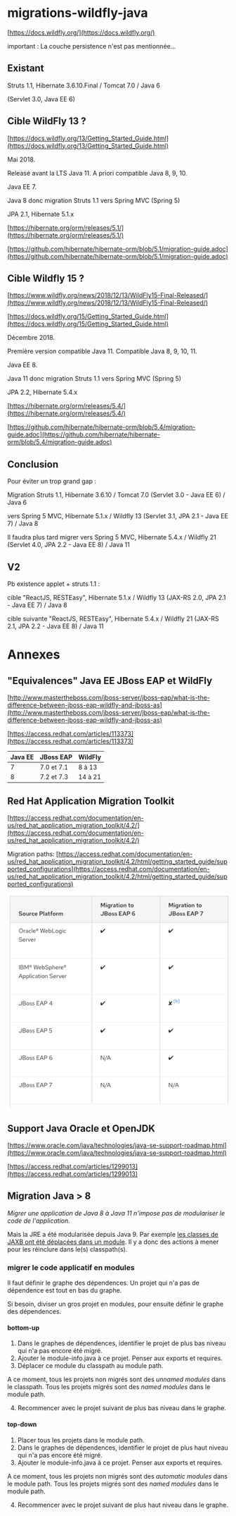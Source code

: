 # migrations-wildfly-java

[https://docs.wildfly.org/](https://docs.wildfly.org/)

important : La couche persistence n'est pas mentionnée...

## Existant

Struts 1.1, Hibernate 3.6.10.Final / Tomcat 7.0 / Java 6

(Servlet 3.0, Java EE 6)

## Cible WildFly 13 ?

[https://docs.wildfly.org/13/Getting_Started_Guide.html](https://docs.wildfly.org/13/Getting_Started_Guide.html)

Mai 2018. 

Releasé avant la LTS Java 11. A priori compatible Java 8, 9, 10.

Java EE 7.

Java 8 donc migration Struts 1.1 vers Spring MVC (Spring 5)

JPA 2.1, Hibernate 5.1.x

[https://hibernate.org/orm/releases/5.1/](https://hibernate.org/orm/releases/5.1/)

[https://github.com/hibernate/hibernate-orm/blob/5.1/migration-guide.adoc](https://github.com/hibernate/hibernate-orm/blob/5.1/migration-guide.adoc)

## Cible Wildfly 15 ?

[https://www.wildfly.org/news/2018/12/13/WildFly15-Final-Released/](https://www.wildfly.org/news/2018/12/13/WildFly15-Final-Released/)

[https://docs.wildfly.org/15/Getting_Started_Guide.html](https://docs.wildfly.org/15/Getting_Started_Guide.html)

Décembre 2018.

Première version compatible Java 11. Compatible Java 8, 9, 10, 11.

Java EE 8.

Java 11 donc migration Struts 1.1 vers Spring MVC (Spring 5)

JPA 2.2, Hibernate 5.4.x

[https://hibernate.org/orm/releases/5.4/](https://hibernate.org/orm/releases/5.4/)

[https://github.com/hibernate/hibernate-orm/blob/5.4/migration-guide.adoc](https://github.com/hibernate/hibernate-orm/blob/5.4/migration-guide.adoc)

## Conclusion

Pour éviter un trop grand gap :

Migration Struts 1.1, Hibernate 3.6.10 / Tomcat 7.0 (Servlet 3.0 - Java EE 6) / Java 6

vers Spring 5 MVC, Hibernate 5.1.x / Wildfly 13 (Servlet 3.1, JPA 2.1 - Java EE 7) / Java 8

Il faudra plus tard migrer vers Spring 5 MVC, Hibernate 5.4.x / Wildfly 21 (Servlet 4.0, JPA 2.2 - Java EE 8) / Java 11

## V2

Pb existence applet + struts 1.1 :

cible "ReactJS, RESTEasy", Hibernate 5.1.x / Wildfly 13 (JAX-RS 2.0, JPA 2.1 - Java EE 7) / Java 8

cible suivante "ReactJS, RESTEasy", Hibernate 5.4.x / Wildfly 21 (JAX-RS 2.1, JPA 2.2 - Java EE 8) / Java 11

# Annexes

## "Equivalences" Java EE JBoss EAP et WildFly

[http://www.mastertheboss.com/jboss-server/jboss-eap/what-is-the-difference-between-jboss-eap-wildfly-and-jboss-as](http://www.mastertheboss.com/jboss-server/jboss-eap/what-is-the-difference-between-jboss-eap-wildfly-and-jboss-as)

[https://access.redhat.com/articles/113373](https://access.redhat.com/articles/113373)

| Java EE       | JBoss EAP    | WildFly       |
| ------------- | -------------| ------------- |
| 7             | 7.0 et 7.1   | 8 à 13        |
| 8             | 7.2 et 7.3   | 14 à 21       |

## Red Hat Application Migration Toolkit

[https://access.redhat.com/documentation/en-us/red_hat_application_migration_toolkit/4.2/](https://access.redhat.com/documentation/en-us/red_hat_application_migration_toolkit/4.2/)

Migration paths:
[https://access.redhat.com/documentation/en-us/red_hat_application_migration_toolkit/4.2/html/getting_started_guide/supported_configurations](https://access.redhat.com/documentation/en-us/red_hat_application_migration_toolkit/4.2/html/getting_started_guide/supported_configurations)

![Supported Source Platform Migration Paths](RHAMT_1.png)

## Support Java Oracle et OpenJDK

[https://www.oracle.com/java/technologies/java-se-support-roadmap.html](https://www.oracle.com/java/technologies/java-se-support-roadmap.html)

[https://access.redhat.com/articles/1299013](https://access.redhat.com/articles/1299013)

## Migration Java > 8

*Migrer une application de Java 8 à Java 11 n'impose pas de modulariser le code de l'application.*

Mais la JRE a été modularisée depuis Java 9. Par exemple [les classes de JAXB ont été déplacées dans un module](https://www.jesperdj.com/2018/09/30/jaxb-on-java-9-10-11-and-beyond/). Il y a donc des actions à mener pour les réinclure dans le(s) classpath(s).

### migrer le code applicatif en modules

Il faut définir le graphe des dépendences. Un projet qui n'a pas de dépendence est tout en bas du graphe.

Si besoin, diviser un gros projet en modules, pour ensuite définir le graphe des dépendences.

#### bottom-up

1. Dans le graphes de dépendences, identifier le projet de plus bas niveau qui n'a pas encore été migré.
2. Ajouter le module-info.java à ce projet. Penser aux exports et requires.
3. Déplacer ce module du classpath au module path.

A ce moment, tous les projets non migrés sont des *unnamed modules* dans le classpath. Tous les projets migrés sont des *named modules* dans le module path.

4. Recommencer avec le projet suivant de plus bas niveau dans le graphe.

#### top-down

1. Placer tous les projets dans le module path.
2. Dans le graphes de dépendences, identifier le projet de plus haut niveau qui n'a pas encore été migré.
3. Ajouter le module-info.java à ce projet. Penser aux exports et requires.

A ce moment, tous les projets non migrés sont des *automatic modules* dans le module path. Tous les projets migrés sont des *named modules* dans le module path.

4. Recommencer avec le projet suivant de plus haut niveau dans le graphe.



